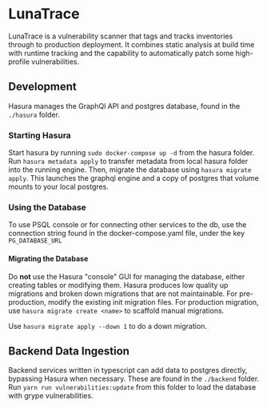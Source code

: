 <!--
  ~ Copyright by LunaSec (owned by Refinery Labs, Inc)
  ~
  ~ Licensed under the Creative Commons Attribution-ShareAlike 4.0 International
  ~ (the "License"); you may not use this file except in compliance with the
  ~ License. You may obtain a copy of the License at
  ~
  ~ https://creativecommons.org/licenses/by-sa/4.0/legalcode
  ~
  ~ See the License for the specific language governing permissions and
  ~ limitations under the License.
  ~
-->
# LunaTrace

LunaTrace is a vulnerability scanner that tags and tracks inventories through to production deployment.  It combines static
analysis at build time with runtime tracking and the capability to automatically patch some high-profile vulnerabilities.

## Development
Hasura manages the GraphQl API and postgres database, found in the `./hasura` folder.
### Starting Hasura
Start hasura by running `sudo docker-compose up -d` from the hasura folder.  Run `hasura metadata apply` to transfer metadata
from local hasura folder into the running engine.  Then, migrate the database using `hasura migrate apply`.
This launches the graphql engine and a copy of postgres that volume mounts to your local postgres. 
### Using the Database
To use PSQL console or for connecting other services to the db, use the connection string found in the docker-compose.yaml file,
under the key `PG_DATABASE_URL`

#### Migrating the Database
Do **not** use the Hasura "console" GUI for managing the database, either creating tables or modifying them.  Hasura produces
low quality up migrations and broken down migrations that are not maintainable.  For pre-production, modify the existing init migration files.
For production migration, use `hasura migrate create <name>` to scaffold manual migrations.  

Use `hasura migrate apply --down 1` to do a down migration.

## Backend Data Ingestion
Backend services written in typescript can add data to postgres directly, bypassing Hasura when necessary.  These are found in the
`./backend` folder.  Run `yarn run vulnerabilities:update` from this folder to load the database with grype vulnerabilities. 
